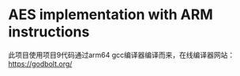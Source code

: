 # AES implementation with ARM　instructions
此项目使用项目9代码通过arm64 gcc编译器编译而来，在线编译器网站：https://godbolt.org/
